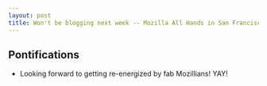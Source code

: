 ```yaml
---
layout: post
title: Won't be blogging next week -- Mozilla All Hands in San Francisco 2017
---
```


## Pontifications

* Looking forward to getting re-energized by fab Mozillians! YAY!

